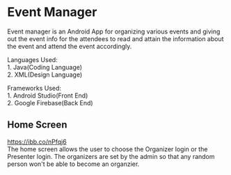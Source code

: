 # Event Manager

Event manager is an Android App for organizing various events and giving out the event info for the attendees to read and attain the information about the event and attend the event accordingly.

Languages Used:<br>1. Java(Coding Language)<br>
2. XML(Design Language)

Frameworks Used:<br>1. Android Studio(Front End)<br>
2. Google Firebase(Back End)

## Home Screen
https://ibb.co/nPfqj6<br>
The home screen allows the user to choose the Organizer login or the Presenter login. The organizers are set by the admin so that any random person won't be able to become an organzier.
